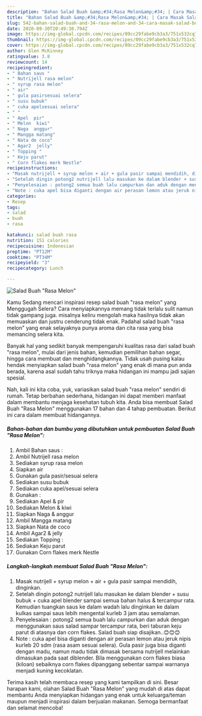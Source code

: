 ```yaml
---
description: "Bahan Salad Buah &amp;#34;Rasa Melon&amp;#34; | Cara Masak Salad Buah &amp;#34;Rasa Melon&amp;#34; Yang Lezat"
title: "Bahan Salad Buah &amp;#34;Rasa Melon&amp;#34; | Cara Masak Salad Buah &amp;#34;Rasa Melon&amp;#34; Yang Lezat"
slug: 542-bahan-salad-buah-and-34-rasa-melon-and-34-cara-masak-salad-buah-and-34-rasa-melon-and-34-yang-lezat
date: 2020-09-30T20:49:38.794Z
image: https://img-global.cpcdn.com/recipes/09cc29fabe9cb3a3/751x532cq70/salad-buah-rasa-melon-foto-resep-utama.jpg
thumbnail: https://img-global.cpcdn.com/recipes/09cc29fabe9cb3a3/751x532cq70/salad-buah-rasa-melon-foto-resep-utama.jpg
cover: https://img-global.cpcdn.com/recipes/09cc29fabe9cb3a3/751x532cq70/salad-buah-rasa-melon-foto-resep-utama.jpg
author: Glen McKinney
ratingvalue: 3.8
reviewcount: 14
recipeingredient:
- " Bahan saus "
- " Nutrijell rasa melon"
- " syrup rasa melon"
- " air"
- " gula pasirsesuai selera"
- " susu bubuk"
- " cuka apelsesuai selera"
- " "
- " Apel  pir"
- " Melon  kiwi"
- " Naga  anggur"
- " Mangga matang"
- " Nata de coco"
- " Agar2  jelly"
- " Topping "
- " Keju parut"
- " Corn flakes merk Nestle"
recipeinstructions:
- "Masak nutrijell + syrup melon + air + gula pasir sampai mendidih, dinginkan."
- "Setelah dingin potong2 nutrijell lalu masukan ke dalam blender + susu bubuk + cuka apel blender sampai semua bahan halus &amp; tercampur rata. Kemudian tuangkan saus ke dalam wadah lalu dinginkan ke dalam kulkas sampai saus lebih mengental kurleb 3 jam atau semalaman."
- "Penyelesaian : potong2 semua buah lalu campurkan dan aduk dengan menggunakan saus salad sampar tercampur rata, beri taburan keju parut di atasnya dan corn flakes. Salad buah siap disajikan..😊😊😊"
- "Note : cuka apel bisa diganti dengan air perasan lemon atau jeruk nipis kurleb 20 sdm (rasa asam sesuai selera). Gula pasir juga bisa diganti dengan madu, namun madu tidak dimasak bersama nutrijell melainkan dimasukan pada saat diblender. Bila menggunakan corn flakes biasa (kiloan) sebaiknya corn flakes dipanggang sebentar sampai warnanya menjadi kuning kecoklatan."
categories:
- Resep
tags:
- salad
- buah
- rasa

katakunci: salad buah rasa 
nutrition: 151 calories
recipecuisine: Indonesian
preptime: "PT12M"
cooktime: "PT34M"
recipeyield: "3"
recipecategory: Lunch

---
```



![Salad Buah &#34;Rasa Melon&#34;](https://img-global.cpcdn.com/recipes/09cc29fabe9cb3a3/751x532cq70/salad-buah-rasa-melon-foto-resep-utama.jpg)

Kamu Sedang mencari inspirasi resep salad buah &#34;rasa melon&#34; yang Menggugah Selera? Cara menyiapkannya memang tidak terlalu sulit namun tidak gampang juga. misalnya keliru mengolah maka hasilnya tidak akan memuaskan dan justru cenderung tidak enak. Padahal salad buah &#34;rasa melon&#34; yang enak selayaknya punya aroma dan cita rasa yang bisa memancing selera kita.

Banyak hal yang sedikit banyak mempengaruhi kualitas rasa dari salad buah &#34;rasa melon&#34;, mulai dari jenis bahan, kemudian pemilihan bahan segar, hingga cara membuat dan menghidangkannya. Tidak usah pusing kalau hendak menyiapkan salad buah &#34;rasa melon&#34; yang enak di mana pun anda berada, karena asal sudah tahu triknya maka hidangan ini mampu jadi sajian spesial.




Nah, kali ini kita coba, yuk, variasikan salad buah &#34;rasa melon&#34; sendiri di rumah. Tetap berbahan sederhana, hidangan ini dapat memberi manfaat dalam membantu menjaga kesehatan tubuh kita. Anda bisa membuat Salad Buah &#34;Rasa Melon&#34; menggunakan 17 bahan dan 4 tahap pembuatan. Berikut ini cara dalam membuat hidangannya.

<!--inarticleads1-->

##### Bahan-bahan dan bumbu yang dibutuhkan untuk pembuatan Salad Buah &#34;Rasa Melon&#34;:

1. Ambil  Bahan saus :
1. Ambil  Nutrijell rasa melon
1. Sediakan  syrup rasa melon
1. Siapkan  air
1. Gunakan  gula pasir/sesuai selera
1. Sediakan  susu bubuk
1. Sediakan  cuka apel/sesuai selera
1. Gunakan  :
1. Sediakan  Apel &amp; pir
1. Sediakan  Melon &amp; kiwi
1. Siapkan  Naga &amp; anggur
1. Ambil  Mangga matang
1. Siapkan  Nata de coco
1. Ambil  Agar2 &amp; jelly
1. Sediakan  Topping :
1. Sediakan  Keju parut
1. Gunakan  Corn flakes merk Nestle




<!--inarticleads2-->

##### Langkah-langkah membuat Salad Buah &#34;Rasa Melon&#34;:

1. Masak nutrijell + syrup melon + air + gula pasir sampai mendidih, dinginkan.
1. Setelah dingin potong2 nutrijell lalu masukan ke dalam blender + susu bubuk + cuka apel blender sampai semua bahan halus &amp; tercampur rata. Kemudian tuangkan saus ke dalam wadah lalu dinginkan ke dalam kulkas sampai saus lebih mengental kurleb 3 jam atau semalaman.
1. Penyelesaian : potong2 semua buah lalu campurkan dan aduk dengan menggunakan saus salad sampar tercampur rata, beri taburan keju parut di atasnya dan corn flakes. Salad buah siap disajikan..😊😊😊
1. Note : cuka apel bisa diganti dengan air perasan lemon atau jeruk nipis kurleb 20 sdm (rasa asam sesuai selera). Gula pasir juga bisa diganti dengan madu, namun madu tidak dimasak bersama nutrijell melainkan dimasukan pada saat diblender. Bila menggunakan corn flakes biasa (kiloan) sebaiknya corn flakes dipanggang sebentar sampai warnanya menjadi kuning kecoklatan.




Terima kasih telah membaca resep yang kami tampilkan di sini. Besar harapan kami, olahan Salad Buah &#34;Rasa Melon&#34; yang mudah di atas dapat membantu Anda menyiapkan hidangan yang enak untuk keluarga/teman maupun menjadi inspirasi dalam berjualan makanan. Semoga bermanfaat dan selamat mencoba!
